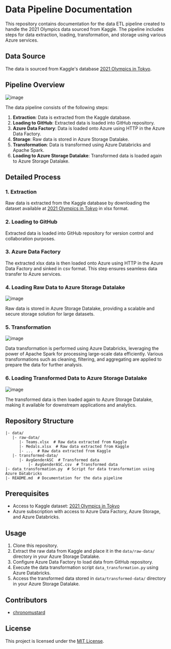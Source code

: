 # Data Pipeline Documentation

This repository contains documentation for the data ETL pipeline created to handle the 2021 Olympics data sourced from Kaggle. The pipeline includes steps for data extraction, loading, transformation, and storage using various Azure services.

## Data Source
The data is sourced from Kaggle's database [2021 Olympics in Tokyo](https://www.kaggle.com/datasets/arjunprasadsarkhel/2021-olympics-in-tokyo).

## Pipeline Overview

![image](https://github.com/chronomustard/olympic-2021-azure/assets/70846916/2aa6f96e-04a3-476b-8e27-ac5a376e7cab)

The data pipeline consists of the following steps:

1. **Extraction**: Data is extracted from the Kaggle database.
2. **Loading to GitHub**: Extracted data is loaded into GitHub repository.
3. **Azure Data Factory**: Data is loaded onto Azure using HTTP in the Azure Data Factory.
4. **Storage**: Raw data is stored in Azure Storage Datalake.
5. **Transformation**: Data is transformed using Azure Databricks and Apache Spark.
6. **Loading to Azure Storage Datalake**: Transformed data is loaded again to Azure Storage Datalake.

## Detailed Process

### 1. Extraction
Raw data is extracted from the Kaggle database by downloading the dataset available at [2021 Olympics in Tokyo](https://www.kaggle.com/datasets/arjunprasadsarkhel/2021-olympics-in-tokyo) in xlsx format.

### 2. Loading to GitHub
Extracted data is loaded into GitHub repository for version control and collaboration purposes.

### 3. Azure Data Factory
The extracted xlsx data is then loaded onto Azure using HTTP in the Azure Data Factory and sinked in csv format. This step ensures seamless data transfer to Azure services.

### 4. Loading Raw Data to Azure Storage Datalake

![image](https://github.com/chronomustard/olympic-2021-azure/assets/70846916/fd7350bb-beed-42cb-a32a-e34194e1d734)

Raw data is stored in Azure Storage Datalake, providing a scalable and secure storage solution for large datasets.

### 5. Transformation

![image](https://github.com/chronomustard/olympic-2021-azure/assets/70846916/537f72e5-9c94-4bc6-9e92-cb700789057c)

Data transformation is performed using Azure Databricks, leveraging the power of Apache Spark for processing large-scale data efficiently. Various transformations such as cleaning, filtering, and aggregating are applied to prepare the data for further analysis.

### 6. Loading Transformed Data to Azure Storage Datalake

![image](https://github.com/chronomustard/olympic-2021-azure/assets/70846916/a4397fc5-f55d-4502-b6f8-11f5de325547)

The transformed data is then loaded again to Azure Storage Datalake, making it available for downstream applications and analytics.

## Repository Structure
```
|- data/
   |- raw-data/
      |- Teams.xlsx  # Raw data extracted from Kaggle
      |- Medals.xlsx  # Raw data extracted from Kaggle
      |- ...  # Raw data extracted from Kaggle
   |- transformed-data/
      |- AvgGenderASC  # Transformed data
          |- AvgGenderASC.csv  # Transformed data
|- data_transformation.py  # Script for data transformation using Azure Databricks
|- README.md  # Documentation for the data pipeline
```

## Prerequisites
- Access to Kaggle dataset: [2021 Olympics in Tokyo](https://www.kaggle.com/datasets/arjunprasadsarkhel/2021-olympics-in-tokyo)
- Azure subscription with access to Azure Data Factory, Azure Storage, and Azure Databricks.

## Usage
1. Clone this repository.
2. Extract the raw data from Kaggle and place it in the `data/raw-data/` directory in your Azure Storage Datalake.
3. Configure Azure Data Factory to load data from GitHub repository.
4. Execute the data transformation script `data_transformation.py` using Azure Databricks.
5. Access the transformed data stored in `data/transformed-data/` directory in your Azure Storage Datalake.

## Contributors
- [chronomustard](https://github.com/chronomustard)

## License
This project is licensed under the [MIT License](LICENSE).
